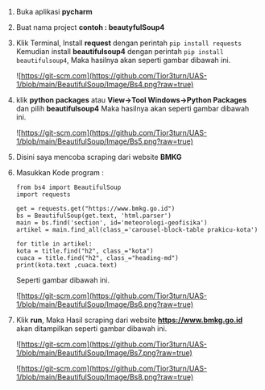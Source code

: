 1. Buka aplikasi **pycharm**
2. Buat nama project **contoh : beautyfulSoup4**
3. Klik Terminal, Install **request** dengan perintah ```pip install requests```
   Kemudian install **beautifulsoup4** dengan perintah ```pip install beautifulsoup4```,
   Maka hasilnya akan seperti gambar dibawah ini.
   
   ![https://git-scm.com](https://github.com/Tior3turn/UAS-1/blob/main/BeautifulSoup/Image/Bs4.png?raw=true)
   
4. klik **python packages** atau **View->Tool Windows->Python Packages** dan pilih **beautifulsoup4** 
   Maka hasilnya akan seperti gambar dibawah ini.
   
      ![https://git-scm.com](https://github.com/Tior3turn/UAS-1/blob/main/BeautifulSoup/Image/Bs5.png?raw=true)

5. Disini saya mencoba scraping dari website **BMKG**
6. Masukkan Kode program :
   ```
   from bs4 import BeautifulSoup
   import requests
   
   get = requests.get("https://www.bmkg.go.id")
   bs = BeautifulSoup(get.text, 'html.parser')
   main = bs.find('section', id='meteorologi-geofisika')
   artikel = main.find_all(class_='carousel-block-table prakicu-kota')
   
   for title in artikel:
   kota = title.find("h2", class_="kota")
   cuaca = title.find("h2", class_="heading-md")
   print(kota.text ,cuaca.text)
   ```
   Seperti gambar dibawah ini.
   
   ![https://git-scm.com](https://github.com/Tior3turn/UAS-1/blob/main/BeautifulSoup/Image/Bs6.png?raw=true)
 
 6. Klik **run**, Maka Hasil scraping dari website **https://www.bmkg.go.id** akan ditampilkan seperti gambar dibawah ini.
   
    ![https://git-scm.com](https://github.com/Tior3turn/UAS-1/blob/main/BeautifulSoup/Image/Bs7.png?raw=true)
   
    ![https://git-scm.com](https://github.com/Tior3turn/UAS-1/blob/main/BeautifulSoup/Image/Bs8.png?raw=true)


